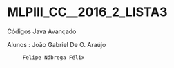 # MLPIII_CC__2016_2_LISTA3
Códigos Java Avançado

Alunos : João Gabriel De O. Araújo

         Felipe Nóbrega Félix
